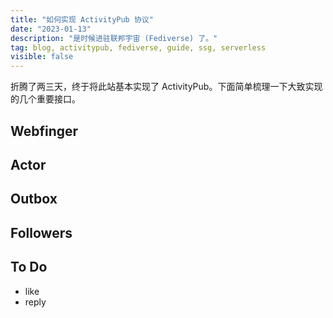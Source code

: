 ```yaml
---
title: "如何实现 ActivityPub 协议"
date: "2023-01-13"
description: "是时候进驻联邦宇宙 (Fediverse) 了。"
tag: blog, activitypub, fediverse, guide, ssg, serverless
visible: false
---
```


折腾了两三天，终于将此站基本实现了 ActivityPub。下面简单梳理一下大致实现的几个重要接口。

## Webfinger

## Actor

## Outbox

## Followers

## To Do

- like
- reply

